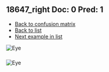 ## 18647_right Doc: 0 Pred: 1
- [Back to confusion matrix](https://github.com/juliandewit/kaggle_retinopathy/blob/master/matrix.md)
- [Back to list](https://github.com/juliandewit/kaggle_retinopathy/blob/master/lists/01/list.md)
- [Next example in list](https://github.com/juliandewit/kaggle_retinopathy/blob/master/lists/01/18/18684_left.md)

![Eye](https://retinopaty.blob.core.windows.net/size1024/18647_right_0.jpeg)

### 

![Eye]()
